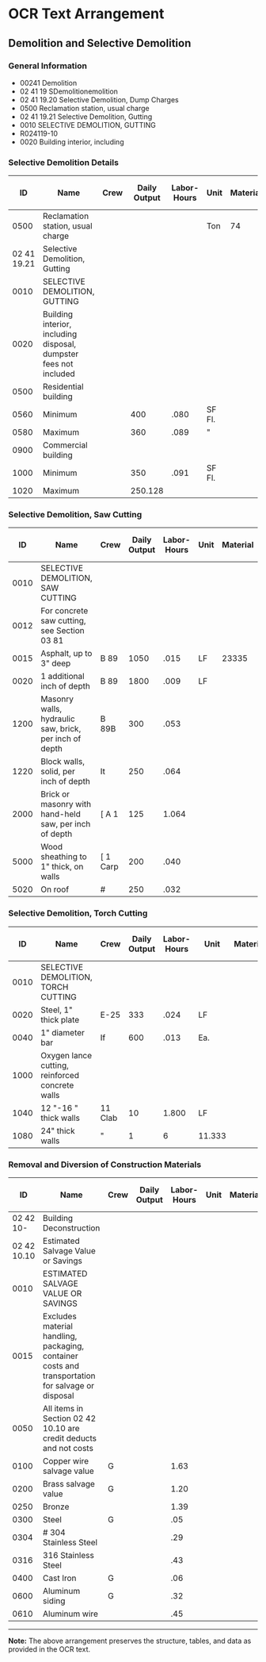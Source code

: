 # OCR Text Arrangement

## Demolition and Selective Demolition

### General Information
- 00241 Demolition  
- 02 41 19 SDemolitionemolition  
- 02 41 19.20 Selective Demolition, Dump Charges  
- 0500 Reclamation station, usual charge  
- 02 41 19.21 Selective Demolition, Gutting  
- 0010 SELECTIVE DEMOLITION, GUTTING  
- R024119-10  
- 0020 Building interior, including  

### Selective Demolition Details

| ID    | Name                                              | Crew | Daily Output | Labor-Hours | Unit | Material | Labor | Equipment | Total | Total Incl O&P |
|-------|---------------------------------------------------|-------|--------------|-------------|-------|----------|--------|-----------|--------|----------------|
| 0500  | Reclamation station, usual charge                 |       |              |             | Ton   | 74       |        |           | 74     | 81             |
| 02 41 19.21 | Selective Demolition, Gutting               |       |              |             |       |          |        |           |        |                |
| 0010  | SELECTIVE DEMOLITION, GUTTING                     |       |              |             |       |          |        |           |        |                |
| 0020  | Building interior, including disposal, dumpster fees not included | | | | | | | | | |
| 0500  | Residential building                              |       |              |             |       |          |        |           |        |                |
| 0560  | Minimum                                           |       | 400          | .080        | SF Fl.|          | 3.84   | 1.92      | 5.76   | 7.80           |
| 0580  | Maximum                                           |       | 360          | .089        | "     |          | 4.26   | 2.13      | 6.39   | 8.70           |
| 0900  | Commercial building                               |       |              |             |       |          |        |           |        |                |
| 1000  | Minimum                                           |       | 350          | .091        | SF Fl.|          | 4.38   | 2.19      | 6.57   | 8.95           |
| 1020  | Maximum                                           |       | 250.128      |             |       |          | 6.15   | 3.07      | 9.22   | 12.55          |

### Selective Demolition, Saw Cutting

| ID    | Name                                              | Crew | Daily Output | Labor-Hours | Unit | Material | Labor | Equipment | Total | Total Incl O&P |
|-------|---------------------------------------------------|-------|--------------|-------------|-------|----------|--------|-----------|--------|----------------|
| 0010  | SELECTIVE DEMOLITION, SAW CUTTING                  |       |              |             |       |          |        |           |        |                |
| 0012  | For concrete saw cutting, see Section 03 81       |       |              |             |       |          |        |           |        |                |
| 0015  | Asphalt, up to 3" deep                            | B 89  | 1050         | .015        | LF    | 23335    | .82    | .60       | 1.52   | 1.99           |
| 0020  | 1 additional inch of depth                        | B 89  | 1800         | .009        | LF    |          | .03    | .48       | .35    | .86            |
| 1200  | Masonry walls, hydraulic saw, brick, per inch of depth | B 89B | 300 | .053 | | | | | | |
| 1220  | Block walls, solid, per inch of depth            | It    | 250          | .064        |       |          | .03    | 3.44      | 4.30   | 7.77           |
| 2000  | Brick or masonry with hand-held saw, per inch of depth | [ A 1 | 125 | 1.064 | | | | | | |
| 5000  | Wood sheathing to 1" thick, on walls             | [ 1 Carp | 200 | .040 | | | | | | |
| 5020  | On roof                                           | #     | 250          | .032        |       |          |        | 1.80      | 2.68   |                |

### Selective Demolition, Torch Cutting

| ID    | Name                                              | Crew | Daily Output | Labor-Hours | Unit | Material | Labor | Equipment | Total | Total Incl O&P |
|-------|---------------------------------------------------|-------|--------------|-------------|-------|----------|--------|-----------|--------|----------------|
| 0010  | SELECTIVE DEMOLITION, TORCH CUTTING                |       |              |             |       |          |        |           |        |                |
| 0020  | Steel, 1" thick plate                            | E-25  | 333          | .024        | LF    |          | 2.22   | 1.54      | .04    | 3.80           |
| 0040  | 1" diameter bar                                | If    | 600          | .013        | Ea.   |          | .37    | .85       | .02    | 1.24           |
| 1000  | Oxygen lance cutting, reinforced concrete walls |       |              |             |       |          |        |           |        |                |
| 1040  | 12 "-16 " thick walls                            | 11 Clab | 10 | 1.800 | LF | | | | | |
| 1080  | 24" thick walls                                  | "     | 1   | 6 | 11.333 | | | | | |

### Removal and Diversion of Construction Materials

| ID    | Name                                              | Crew | Daily Output | Labor-Hours | Unit | Material | Labor | Equipment | Total | Total Incl O&P |
|-------|---------------------------------------------------|-------|--------------|-------------|-------|----------|--------|-----------|--------|----------------|
| 02 42 10- | Building Deconstruction                          |       |              |             |       |          |        |           |        |                |
| 02 42 10.10 | Estimated Salvage Value or Savings             |       |              |             |       |          |        |           |        |                |
| 0010  | ESTIMATED SALVAGE VALUE OR SAVINGS                |       |              |             |       |          |        |           |        |                |
| 0015  | Excludes material handling, packaging, container costs and transportation for salvage or disposal | | | | | | | | | |
| 0050  | All items in Section 02 42 10.10 are credit deducts and not costs | | | | | | | | | |
| 0100  | Copper wire salvage value                          | G     |              | 1.63        |       |          |        |           | 1.63   | 1.79           |
| 0200  | Brass salvage value                                | G     |              | 1.20        |       |          |        |           | 1.20   | 1.32           |
| 0250  | Bronze                                             |       |              | 1.39        |       |          |        |           | 1.39   | 1.53           |
| 0300  | Steel                                              | G     |              | .05         |       |          |        |           | .05    | .06            |
| 0304  | # 304 Stainless Steel                              |       |              | .29         |       |          |        |           | .29    | .32            |
| 0316  | 316 Stainless Steel                                |       |              | .43         |       |          |        |           | .43    | .47            |
| 0400  | Cast Iron                                          | G     |              | .06         |       |          |        |           | .06    | .07            |
| 0600  | Aluminum siding                                    | G     |              | .32         |       |          |        |           | .32    | .35            |
| 0610  | Aluminum wire                                      |       |              | .45         |       |          |        |           | .45    | .50            |

---

**Note:** The above arrangement preserves the structure, tables, and data as provided in the OCR text.